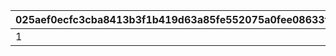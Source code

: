 |025aef0ecfc3cba8413b3f1b419d63a85fe552075a0fee08633f85acd649c973|fc6feea5ce97f196ad95e47d588044861bd2dee5d3a42b3e696fbeb7dc85d8d7|0db663117ae042ccfd8461f99a6bc2613a2a31c0e0935baa32da0e5b6dc49a63|d8bffb3fb1ab3f0b10b53dcd1d49960d13a24019b4ecafdd2c02d042301830f0|d26d0e282a054c9bf00400f11048bb08d98c4cd7d5bd7171b148a5b2b7bce108|ee19167d000f0e35e6322ee9710750cb5c8c7bc7df7f8384b51e98b1b12ad526|bfa665ea8284d12fbdeb631ad9cacb58fa2a63cba0be8331ae08ee23c8db535f|dcdc4e5a567c19160ef6365f92b8709d9d04a3467eace0c4171cb4e572c6fc6a|bdeb5050c7748761a4736aa9c9e8451563db915d45d8416b459e673061c813f8|7c32472c8a814504ac8f9a35bcf680224e56f5dae8085dfa661ef63750b01944|
| --- | --- | --- | --- | --- | --- | --- | --- | --- | --- |
|1|2023/04/01 12:00:00|2023/04/09 16:59:59|2023/04/10 16:59:59|2023/04/14 16:59:59|1001|1002|https://priconne-grandmasters.jp/|https://priconne-grandmasters.jp/|https://priconne-grandmasters.jp/|